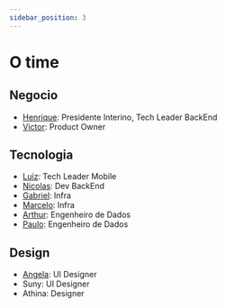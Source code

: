 ```yaml
---
sidebar_position: 3
---
```


# O time

## Negocio

- [Henrique](https://www.linkedin.com/in/henriqueleite42/): Presidente Interino, Tech Leader BackEnd
- [Victor](https://www.linkedin.com/in/vitor-hugo-dev/): Product Owner

## Tecnologia

- [Luiz](https://www.linkedin.com/in/luizmatheus/): Tech Leader Mobile
- [Nicolas](https://www.linkedin.com/in/n%C3%ADcolas-cleiton-707688227/): Dev BackEnd
- [Gabriel](https://www.linkedin.com/in/gabriel-frança-381843169/): Infra
- [Marcelo](https://www.linkedin.com/in/marcelo-kodaira-de-almeida/): Infra
- [Arthur](https://www.linkedin.com/in/arthur-raupp-coelho/): Engenheiro de Dados
- [Paulo](https://www.linkedin.com/in/pvosantos/): Engenheiro de Dados

## Design

- [Angela](https://www.behance.net/angelabehrens): UI Designer
- Suny: UI Designer
- Athina: Designer
